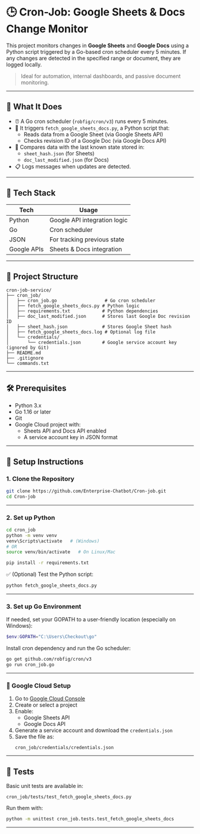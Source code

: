 
# 🕒 Cron-Job: Google Sheets & Docs Change Monitor

This project monitors changes in **Google Sheets** and **Google Docs** using a Python script triggered by a Go-based cron scheduler every 5 minutes. If any changes are detected in the specified range or document, they are logged locally.

> Ideal for automation, internal dashboards, and passive document monitoring.

---

## 🔧 What It Does

- ⏰ A Go cron scheduler (`robfig/cron/v3`) runs every 5 minutes.
- 🐍 It triggers `fetch_google_sheets_docs.py`, a Python script that:
  - Reads data from a Google Sheet (via Google Sheets API)
  - Checks revision ID of a Google Doc (via Google Docs API)
- 🧠 Compares data with the last known state stored in:
  - `sheet_hash.json` (for Sheets)
  - `doc_last_modified.json` (for Docs)
- 📋 Logs messages when updates are detected.

---

## 🧰 Tech Stack

| Tech        | Usage                                  |
|-------------|----------------------------------------|
| Python      | Google API integration logic           |
| Go          | Cron scheduler                         |
| JSON        | For tracking previous state            |
| Google APIs | Sheets & Docs integration              |

---

## 📁 Project Structure

```
cron-job-service/
├── cron_job/
│   ├── cron_job.go                  # Go cron scheduler
│   ├── fetch_google_sheets_docs.py # Python logic
│   ├── requirements.txt            # Python dependencies
│   ├── doc_last_modified.json      # Stores last Google Doc revision ID
│   ├── sheet_hash.json             # Stores Google Sheet hash
│   ├── fetch_google_sheets_docs.log # Optional log file
│   └── credentials/
│       └── credentials.json        # Google service account key (ignored by Git)
├── README.md
├── .gitignore
└── commands.txt
```

---

## 🛠 Prerequisites

- Python 3.x
- Go 1.16 or later
- Git
- Google Cloud project with:
  - Sheets API and Docs API enabled
  - A service account key in JSON format

---

## 🚀 Setup Instructions

### 1. Clone the Repository

```bash
git clone https://github.com/Enterprise-Chatbot/Cron-job.git
cd Cron-job
```

---

### 2. Set up Python

```bash
cd cron_job
python -m venv venv
venv\Scripts\activate   # (Windows)
# OR
source venv/bin/activate   # On Linux/Mac

pip install -r requirements.txt
```

✅ (Optional) Test the Python script:
```bash
python fetch_google_sheets_docs.py
```

---

### 3. Set up Go Environment

If needed, set your GOPATH to a user-friendly location (especially on Windows):

```powershell
$env:GOPATH="C:\Users\Checkout\go"
```

Install cron dependency and run the Go scheduler:

```bash
go get github.com/robfig/cron/v3
go run cron_job.go
```

---

### 🔐 Google Cloud Setup

1. Go to [Google Cloud Console](https://console.cloud.google.com/)
2. Create or select a project
3. Enable:
   - Google Sheets API
   - Google Docs API
4. Generate a service account and download the `credentials.json`
5. Save the file as:
   ```
   cron_job/credentials/credentials.json
   ```

---

## 🧪 Tests

Basic unit tests are available in:

```
cron_job/tests/test_fetch_google_sheets_docs.py
```

Run them with:

```bash
python -m unittest cron_job.tests.test_fetch_google_sheets_docs
```

---
